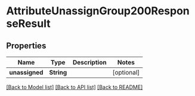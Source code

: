 # AttributeUnassignGroup200ResponseResult

## Properties
Name | Type | Description | Notes
------------ | ------------- | ------------- | -------------
**unassigned** | **String** |  | [optional] 

[[Back to Model list]](../README.md#documentation-for-models) [[Back to API list]](../README.md#documentation-for-api-endpoints) [[Back to README]](../README.md)


